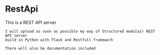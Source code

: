 # RestApi

This is a REST API server

    I will upload as soon as possible my way of Structured modulair REST API server
    build in Python with Flask and Restfull framework
    
    There will also be documentation included
